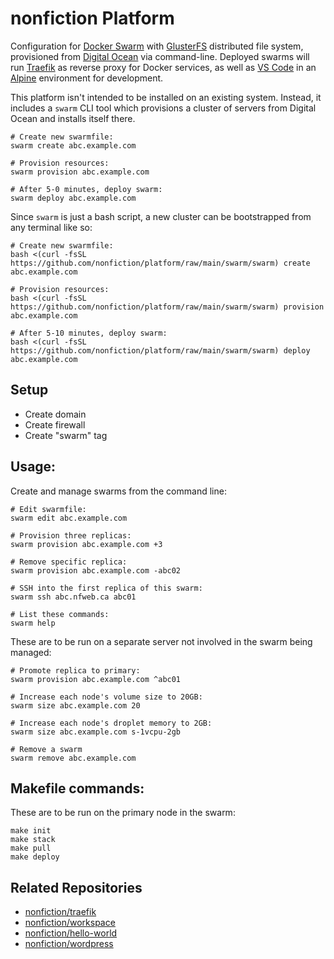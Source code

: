 # nonfiction Platform

Configuration for [Docker Swarm](https://docs.docker.com/engine/swarm/) with
[GlusterFS](https://docs.gluster.org/) distributed file system, provisioned
from [Digital Ocean](https://github.com/digitalocean/doctl) via command-line. 
Deployed swarms will run [Traefik](https://doc.traefik.io/traefik/) as reverse 
proxy for Docker services, as well as [VS Code](https://github.com/cdr/code-server) 
in an [Alpine](https://www.alpinelinux.org) environment for development.

This platform isn't intended to be installed on an existing system. Instead, it
includes a `swarm` CLI tool which provisions a cluster of servers from Digital
Ocean and installs itself there. 

```
# Create new swarmfile:
swarm create abc.example.com

# Provision resources:
swarm provision abc.example.com

# After 5-0 minutes, deploy swarm:
swarm deploy abc.example.com
```

Since `swarm` is just a bash script, a new cluster can be bootstrapped from any
terminal like so:

```
# Create new swarmfile:
bash <(curl -fsSL https://github.com/nonfiction/platform/raw/main/swarm/swarm) create abc.example.com

# Provision resources:
bash <(curl -fsSL https://github.com/nonfiction/platform/raw/main/swarm/swarm) provision abc.example.com

# After 5-10 minutes, deploy swarm:
bash <(curl -fsSL https://github.com/nonfiction/platform/raw/main/swarm/swarm) deploy abc.example.com
```

## Setup

- Create domain
- Create firewall
- Create "swarm" tag

## Usage:

Create and manage swarms from the command line:

```
# Edit swarmfile:
swarm edit abc.example.com

# Provision three replicas:
swarm provision abc.example.com +3

# Remove specific replica:
swarm provision abc.example.com -abc02

# SSH into the first replica of this swarm:
swarm ssh abc.nfweb.ca abc01

# List these commands:
swarm help
```

These are to be run on a separate server not involved in the swarm being managed: 

```
# Promote replica to primary:
swarm provision abc.example.com ^abc01

# Increase each node's volume size to 20GB:
swarm size abc.example.com 20

# Increase each node's droplet memory to 2GB:
swarm size abc.example.com s-1vcpu-2gb

# Remove a swarm
swarm remove abc.example.com
```

## Makefile commands:  

These are to be run on the primary node in the swarm:

```
make init
make stack
make pull
make deploy
```

## Related Repositories

- [nonfiction/traefik](https://github.com/nonfiction/traefik)
- [nonfiction/workspace](https://github.com/nonfiction/workspace)
- [nonfiction/hello-world](https://github.com/nonfiction/hello-world)
- [nonfiction/wordpress](https://github.com/nonfiction/wordpress)

